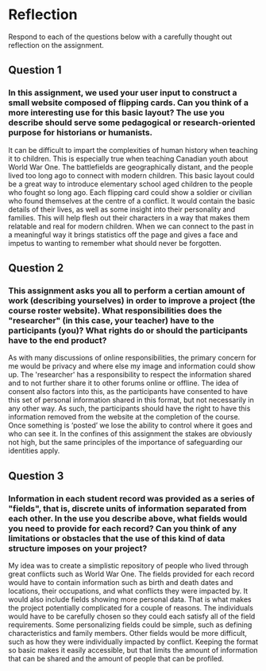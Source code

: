# Reflection

Respond to each of the questions below with a carefully thought out reflection on the assignment.

## Question 1
### In this assignment, we used your user input to construct a small website composed of flipping cards. Can you think of a more interesting use for this basic layout? The use you describe should serve some pedagogical or research-oriented purpose for historians or humanists.

It can be difficult to impart the complexities of human history when teaching it to children. This is especially true when teaching Canadian youth about World War One. The battlefields are geographically distant, and the people lived too long ago to connect with modern children. This basic layout could be a great way to introduce elementary school aged children to the people who fought so long ago. Each flipping card could show a soldier or civilian who found themselves at the centre of a conflict. It would contain the basic details of their lives, as well as some insight into their personality and families. This will help flesh out their characters in a way that makes them relatable and real for modern children. When we can connect to the past in a meaningful way it brings statistics off the page and gives a face and impetus to wanting to remember what should never be forgotten. 

## Question 2
### This assignment asks you all to perform a certian amount of work (describing yourselves) in order to improve a project (the course roster website). What responsibilities does the "researcher" (in this case, your teacher) have to the participants (you)? What rights do or should the participants have to the end product? 

As with many discussions of online responsibilities, the primary concern for me would be privacy and where else my image and information could show up. The 'researcher' has a responsibility to respect the information shared and to not further share it to other forums online or offline. The idea of consent also factors into this, as the participants have consented to have this set of personal information shared in this format, but not necessarily in any other way. As such, the participants should have the right to have this information removed from the website at the completion of the course. Once something is ‘posted’ we lose the ability to control where it goes and who can see it. In the confines of this assignment the stakes are obviously not high, but the same principles of the importance of safeguarding our identities apply. 

## Question 3
### Information in each student record was provided as a series of "fields", that is, discrete units of information separated from each other. In the use you describe above, what fields would you need to provide for each record? Can you think of any limitations or obstacles that the use of this kind of data structure imposes on your project?

 My idea was to create a simplistic repository of people who lived through great conflicts such as World War One. The fields provided for each record would have to contain information such as birth and death dates and locations, their occupations, and what conflicts they were impacted by. It would also include fields showing more personal data. That is what makes the project potentially complicated for a couple of reasons. The individuals would have to be carefully chosen so they could each satisfy all of the field requirements. Some personalizing fields could be simple, such as defining characteristics and family members. Other fields would be more difficult, such as how they were individually impacted by conflict. Keeping the format so basic makes it easily accessible, but that limits the amount of information that can be shared and the amount of people that can be profiled.